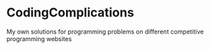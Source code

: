 # CodingComplications
 My own solutions for programming problems on different competitive programming websites
